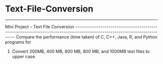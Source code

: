 # Text-File-Conversion
-------------------------------------------------------------------------------------------------------------------------- 
Mini Project – Text File Conversion ----------------------------------------------------------------------------------------------------------------------------- 
Compare the performance (time taken) of C, C++, Java, R, and Python programs for 
1. Convert 200MB, 400 MB, 600 MB, 800 MB, and 1000MB text files to upper case.
